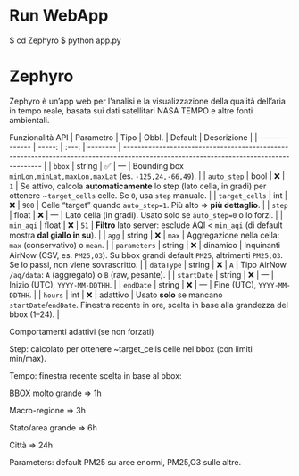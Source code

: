 # Run WebApp
$ cd Zephyro
$ python app.py

# Zephyro
Zephyro è un’app web per l’analisi e la visualizzazione della qualità dell’aria in tempo reale, basata sui dati satellitari NASA TEMPO e altre fonti ambientali.

Funzionalità API
| Parametro      |   Tipo | Obbl. | Default  | Descrizione                                                                                                                           |
| -------------- | -----: | :---: | -------- | ------------------------------------------------------------------------------------------------------------------------------------- |
| `bbox`         | string |   ✅   | —        | Bounding box `minLon,minLat,maxLon,maxLat` (es. `-125,24,-66,49`).                                                                    |
| `auto_step`    |   bool |   ❌   | `1`      | Se attivo, calcola **automaticamente** lo step (lato cella, in gradi) per ottenere ~`target_cells` celle. Se `0`, usa `step` manuale. |
| `target_cells` |    int |   ❌   | `900`    | Celle “target” quando `auto_step=1`. Più alto ⇒ **più dettaglio**.                                                                    |
| `step`         |  float |   ❌   | —        | Lato cella (in gradi). Usato solo se `auto_step=0` o lo forzi.                                                                        |
| `min_aqi`      |  float |   ❌   | `51`     | **Filtro** lato server: esclude AQI < `min_aqi` (di default mostra **dal giallo in su**).                                             |
| `agg`          | string |   ❌   | `max`    | Aggregazione nella cella: `max` (conservativo) o `mean`.                                                                              |
| `parameters`   | string |   ❌   | dinamico | Inquinanti AirNow (CSV, es. `PM25,O3`). Su bbox grandi default `PM25`, altrimenti `PM25,O3`. Se lo passi, non viene sovrascritto.     |
| `dataType`     | string |   ❌   | `A`      | Tipo AirNow `/aq/data`: `A` (aggregato) o `B` (raw, pesante).                                                                         |
| `startDate`    | string |   ❌   | —        | Inizio (UTC), `YYYY-MM-DDTHH`.                                                                                                        |
| `endDate`      | string |   ❌   | —        | Fine (UTC), `YYYY-MM-DDTHH`.                                                                                                          |
| `hours`        |    int |   ❌   | adattivo | Usato **solo** se mancano `startDate`/`endDate`. Finestra recente in ore, scelta in base alla grandezza del bbox (1–24).              |

Comportamenti adattivi (se non forzati)

Step: calcolato per ottenere ~target_cells celle nel bbox (con limiti min/max).

Tempo: finestra recente scelta in base al bbox:

BBOX molto grande ⇒ 1h

Macro-regione ⇒ 3h

Stato/area grande ⇒ 6h

Città ⇒ 24h

Parameters: default PM25 su aree enormi, PM25,O3 sulle altre.
